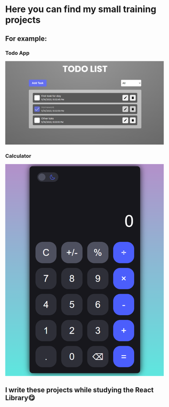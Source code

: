 # Here you can find my small training projects
## For example:
### Todo App

![photo](https://github.com/oXide0/React-Projects/blob/main/Todo%20App/todo-app.png)

### Calculator

![photo](https://github.com/oXide0/React-Projects/blob/main/Calculator/calculator.png)

## I write these projects while studying the React Library😋
